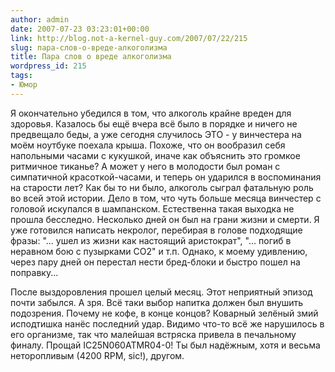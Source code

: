 ```yaml
---
author: admin
date: 2007-07-23 03:23:01+00:00
link: http://blog.not-a-kernel-guy.com/2007/07/22/215
slug: пара-слов-о-вреде-алкоголизма
title: Пара слов о вреде алкоголизма
wordpress_id: 215
tags:
- Юмор
---
```


Я окончательно убедился в том, что алкоголь крайне вреден для здоровья. Казалось бы ещё вчера всё было в порядке и ничего не предвещало беды, а уже сегодня случилось ЭТО - у винчестера на моём ноутбуке поехала крыша. Похоже, что он вообразил себя напольными часами с кукушкой, иначе как объяснить это громкое ритмичное тиканье? А может у него в молодости был роман с симпатичной красоткой-часами, и теперь он ударился в воспоминания на старости лет? Как бы то ни было, алкоголь сыграл фатальную роль во всей этой истории. Дело в том, что чуть больше месяца винчестер с головой искупался в шампанском. Естественна такая выходка не прошла бесследно. Несколько дней он был на грани жизни и смерти. Я уже готовился написать некролог, перебирая в голове подходящие фразы: "... ушел из жизни как настоящий аристократ", "... погиб в неравном бою с пузырками CO2" и т.п. Однако, к моему удивлению, через пару дней он перестал нести бред-блоки и быстро пошел на поправку...

После выздоровления прошел целый месяц. Этот неприятный эпизод почти забылся. А зря. Всё таки выбор напитка должен был внушить подозрения. Почему не кофе, в конце концов? Коварный зелёный змий исподтишка нанёс последний удар. Видимо что-то всё же нарушилось в его организме, так что малейшая встряска привела в печальному финалу. Прощай IC25N060ATMR04-0! Ты был надёжным, хотя и весьма неторопливым (4200 RPM, sic!), другом.
